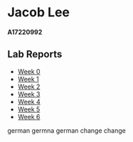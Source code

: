 # Jacob Lee
**A17220992**

## Lab Reports
- [Week 0](./week-0/report/lab-report-week-0.md)
- [Week 1](./week-1/report/lab-report-week-1.md)
- [Week 2](./week-2/report/lab-report-week-2.md)
- [Week 3](./week-3/report/lab-report-week-3.md)
- [Week 4](./week-4/report/lab-report-week-4.md)
- [Week 5](./week-5/report/lab-report-week-5.md)
- [Week 6](./week-6/report/lab-report-week-6.md)

german germna german change change